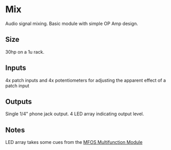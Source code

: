 # Mix

Audio signal mixing. Basic module with simple OP Amp design.

## Size

30hp on a 1u rack.

## Inputs

4x patch inputs and 4x potentiometers for adjusting the apparent effect of a patch input

## Outputs

Single 1/4" phone jack output.
4 LED array indicating output level.

## Notes

LED array takes some cues from the [MFOS Multifunction Module](https://musicfromouterspace.com/analogsynth_new/MULTIFUNCTIONMODULE/pdf/mfm_schempg1_schem.pdf)

